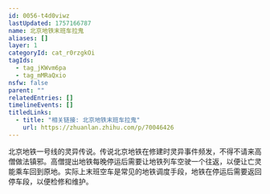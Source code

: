 ```yaml
---
id: 0056-t4d0viwz
lastUpdated: 1757166787
name: 北京地铁末班车拉鬼
aliases: []
layer: 1
categoryId: cat_r0rzgkOi
tagIds:
  - tag_jKWvm6pa
  - tag_mMRaQxio
nsfw: false
parent: ""
relatedEntries: []
timelineEvents: []
titledLinks:
  - title: "相关链接: 北京地铁末班车拉鬼"
    url: https://zhuanlan.zhihu.com/p/70046426
---
```


北京地铁一号线的灵异传说。传说北京地铁在修建时灵异事件频发，不得不请来高僧做法镇邪。高僧提出地铁每晚停运后需要让地铁列车空驶一个往返，以便让亡灵能乘车回到原地。实际上末班空车是常见的地铁调度手段，地铁在停运后需要返回停车段，以便检修和维护。